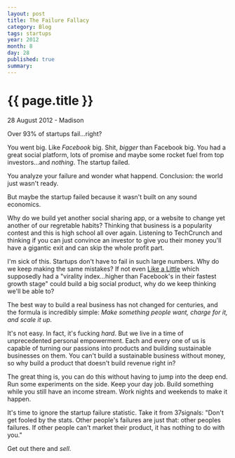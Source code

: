 ```yaml
---
layout: post
title: The Failure Fallacy
category: Blog
tags: startups
year: 2012
month: 8
day: 28
published: true
summary: 
---
```


# {{ page.title }} #

<p class="meta">28 August 2012 - Madison</p>

Over 93% of startups fail...right?

You went big. Like *Facebook* big. Shit, *bigger* than Facebook big. You had a great social platform, lots of promise and maybe some rocket fuel from top investors...and *nothing*. The startup failed.

You analyze your failure and wonder what happend. Conclusion: the world just wasn't ready.

But maybe the startup failed because it wasn't built on any sound economics. 

Why do we build yet another social sharing app, or a website to change yet another of our regretable habits? Thinking that business is a popularity contest and this is high school all over again. Listening to TechCrunch and thinking if you can just convince an investor to give you their money you'll have a gigantic exit and can skip the whole profit part.

I'm sick of this. Startups don't have to fail in such large numbers. Why do we keep making the same mistakes? If not even [Like a Little](http://lal.com/) which supposedly had a "virality index...higher than Facebook's in their fastest growth stage" could build a big social product, why do we keep thinking we'll be able to?

The best way to build a real business has not changed for centuries, and the formula is incredibly simple: _Make something people want, charge for it, and scale it up._

It's not easy. In fact, it's fucking *hard*. But we live in a time of unprecedented personal empowerment. Each and every one of us is capable of turning our passions into products and building sustainable businesses on them. You can't build a sustainable business without money, so why build a product that doesn't build revenue right in?

The great thing is, you can do this without having to jump into the deep end. Run some experiments on the side. Keep your day job. Build something while you still have an income stream. Work nights and weekends to make it happen.

It's time to ignore the startup failure statistic. Take it from 37signals: "Don't get fooled by the stats. Other people's failures are just that: other peoples failures. If other people can't market their product, it has nothing to do with you."

Get out there and *sell*. 

